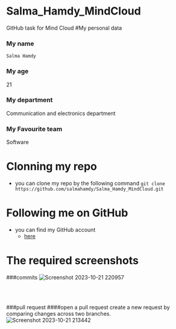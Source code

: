 # Salma_Hamdy_MindCloud
GitHub task for Mind Cloud
#My personal data
### My name
`Salma Hamdy`
### My age
21
### My department
Communication and electronics department
### My Favourite team
Software
# Clonning my repo
* you can clone my repo by the following command
`git clone https://github.com/salmahamdy/Salma_Hamdy_MindCloud.git`
# Following me on GitHub
* you can find my GitHub account
  * [here](https://github.com/salmahamdy)
# The required screenshots
###commits
![Screenshot 2023-10-21 220957](https://github.com/salmahamdy/Salma_Hamdy_MindCloud/assets/88855692/172905ad-022a-4b0f-bf86-b869fb07e5a3)

<br /><br />



###pull request
####open a pull request
create a new request by comparing changes across two branches.
![Screenshot 2023-10-21 213442](https://github.com/salmahamdy/Salma_Hamdy_MindCloud/assets/88855692/ce4a4933-af91-4ff5-b6fb-b49c76685f75)








